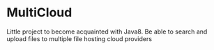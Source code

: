 # MultiCloud
Little project to become acquainted with Java8. Be able to search and upload files to multiple file hosting cloud providers
